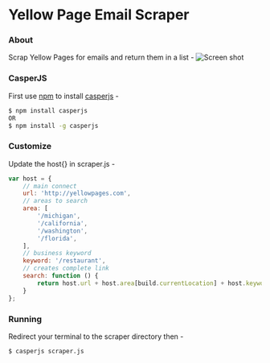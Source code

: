 # Yellow Page Email Scraper
### About
Scrap Yellow Pages for emails and return them in a list -
![Screen shot](http://i.imgur.com/h1yCp0p.png)

### CasperJS
First use [npm](https://nodejs.org/en/download/) to install [casperjs](http://casperjs.org/) -
```sh
$ npm install casperjs
OR
$ npm install -g casperjs
```

### Customize
Update the host{} in scraper.js -
```js
var host = {
    // main connect
    url: 'http://yellowpages.com',
    // areas to search
    area: [
        '/michigan',
        '/california',
        '/washington',
        '/florida',
    ],
    // business keyword
    keyword: '/restaurant',
    // creates complete link
    search: function () {
        return host.url + host.area[build.currentLocation] + host.keyword;
    }
};
```

### Running
Redirect your terminal to the scraper directory then -
```sh
$ casperjs scraper.js
```